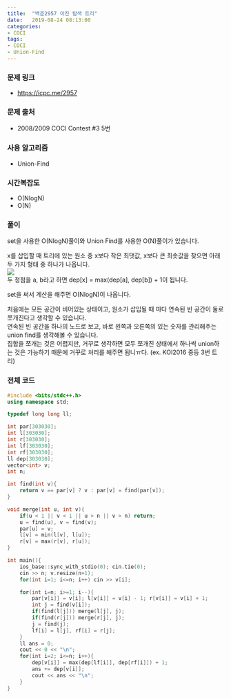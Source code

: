 ```yaml
---
title:  "백준2957 이진 탐색 트리"
date:   2019-08-24 08:13:00
categories:
- COCI
tags:
- COCI
- Union-Find
---
```


### 문제 링크
* https://icpc.me/2957

### 문제 출처
* 2008/2009 COCI Contest #3 5번

### 사용 알고리즘
* Union-Find

### 시간복잡도
* O(NlogN)
* O(N)

### 풀이
set을 사용한 O(NlogN)풀이와 Union Find를 사용한 O(N)풀이가 있습니다.

x를 삽입할 때 트리에 있는 원소 중 x보다 작은 최댓값, x보다 큰 최솟값을 찾으면 아래 두 가지 형태 중 하나가 나옵니다.<br>
<img src = "https://i.imgur.com/RUboXG6.png"><br>
두 정점을 a, b라고 하면 dep[x] = max(dep[a], dep[b]) + 1이 됩니다.

set을 써서 계산을 해주면 O(NlogN)이 나옵니다.

처음에는 모든 공간이 비어있는 상태이고, 원소가 삽입될 때 마다 연속된 빈 공간이 둘로 쪼개진다고 생각할 수 있습니다.<br>
연속된 빈 공간을 하나의 노드로 보고, 바로 왼쪽과 오른쪽의 있는 숫자를 관리해주는 union find를 생각해볼 수 있습니다.<br>
집합을 쪼개는 것은 어렵지만, 거꾸로 생각하면 모두 쪼개진 상태에서 하나씩 union하는 것은 가능하기 때문에 거꾸로 처리를 해주면 됩니ㅠ다. (ex. KOI2016 중등 3번 트리)

### 전체 코드
```cpp
#include <bits/stdc++.h>
using namespace std;

typedef long long ll;

int par[303030];
int l[303030];
int r[303030];
int lf[303030];
int rf[303030];
ll dep[303030];
vector<int> v;
int n;

int find(int v){
	return v == par[v] ? v : par[v] = find(par[v]);
}

void merge(int u, int v){
	if(u < 1 || v < 1 || u > n || v > n) return;
	u = find(u), v = find(v);
	par[u] = v;
	l[v] = min(l[v], l[u]);
	r[v] = max(r[v], r[u]);
}

int main(){
	ios_base::sync_with_stdio(0); cin.tie(0);
	cin >> n; v.resize(n+1);
	for(int i=1; i<=n; i++) cin >> v[i];

	for(int i=n; i>=1; i--){
		par[v[i]] = v[i]; l[v[i]] = v[i] - 1; r[v[i]] = v[i] + 1;
		int j = find(v[i]);
		if(find(l[j])) merge(l[j], j);
		if(find(r[j])) merge(r[j], j);
		j = find(j);
		lf[i] = l[j], rf[i] = r[j];
	}
	ll ans = 0;
	cout << 0 << "\n";
	for(int i=2; i<=n; i++){
		dep[v[i]] = max(dep[lf[i]], dep[rf[i]]) + 1;
		ans += dep[v[i]];
		cout << ans << "\n";
	}
}
```
